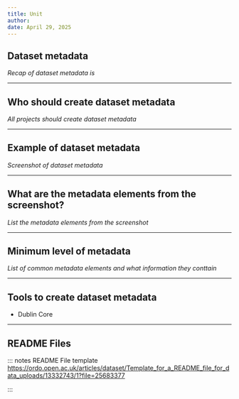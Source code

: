 ```yaml
---
title: Unit
author: 
date: April 29, 2025
---
```

## Dataset metadata

_Recap of dataset metadata is_

---
## Who should create dataset metadata

_All projects should create dataset metadata_ 

---
## Example of dataset metadata

_Screenshot of dataset metadata_

---
## What are the metadata elements from the screenshot?

_List the metadata elements from the screenshot_

---
## Minimum level of metadata

_List of common metadata elements and what information they conttain_

---

## Tools to create dataset metadata
 - Dublin Core

---

## README Files


::: notes
README File template https://ordo.open.ac.uk/articles/dataset/Template_for_a_README_file_for_data_uploads/13332743/1?file=25683377

:::
